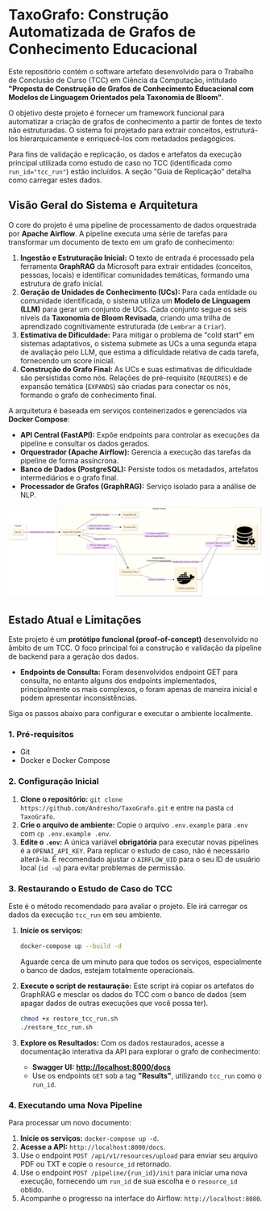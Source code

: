 # TaxoGrafo: Construção Automatizada de Grafos de Conhecimento Educacional

Este repositório contém o software artefato desenvolvido para o Trabalho de Conclusão de Curso (TCC) em Ciência da Computação, intitulado **"Proposta de Construção de Grafos de Conhecimento Educacional com Modelos de Linguagem Orientados pela Taxonomia de Bloom"**.

O objetivo deste projeto é fornecer um framework funcional para automatizar a criação de grafos de conhecimento a partir de fontes de texto não estruturadas. O sistema foi projetado para extrair conceitos, estruturá-los hierarquicamente e enriquecê-los com metadados pedagógicos.

Para fins de validação e replicação, os dados e artefatos da execução principal utilizada como estudo de caso no TCC (identificada como `run_id="tcc_run"`) estão incluídos. A seção "Guia de Replicação" detalha como carregar estes dados.

## Visão Geral do Sistema e Arquitetura

O core do projeto é uma pipeline de processamento de dados orquestrada por **Apache Airflow**. A pipeline executa uma série de tarefas para transformar um documento de texto em um grafo de conhecimento:

1.  **Ingestão e Estruturação Inicial:** O texto de entrada é processado pela ferramenta **GraphRAG** da Microsoft para extrair entidades (conceitos, pessoas, locais) e identificar comunidades temáticas, formando uma estrutura de grafo inicial.
2.  **Geração de Unidades de Conhecimento (UCs):** Para cada entidade ou comunidade identificada, o sistema utiliza um **Modelo de Linguagem (LLM)** para gerar um conjunto de UCs. Cada conjunto segue os seis níveis da **Taxonomia de Bloom Revisada**, criando uma trilha de aprendizado cognitivamente estruturada (de `Lembrar` a `Criar`).
3.  **Estimativa de Dificuldade:** Para mitigar o problema de "cold start" em sistemas adaptativos, o sistema submete as UCs a uma segunda etapa de avaliação pelo LLM, que estima a dificuldade relativa de cada tarefa, fornecendo um score inicial.
4.  **Construção do Grafo Final:** As UCs e suas estimativas de dificuldade são persistidas como nós. Relações de pré-requisito (`REQUIRES`) e de expansão temática (`EXPANDS`) são criadas para conectar os nós, formando o grafo de conhecimento final.

A arquitetura é baseada em serviços conteinerizados e gerenciados via **Docker Compose**:
-   **API Central (FastAPI):** Expõe endpoints para controlar as execuções da pipeline e consultar os dados gerados.
-   **Orquestrador (Apache Airflow):** Gerencia a execução das tarefas da pipeline de forma assíncrona.
-   **Banco de Dados (PostgreSQL):** Persiste todos os metadados, artefatos intermediários e o grafo final.
-   **Processador de Grafos (GraphRAG):** Serviço isolado para a análise de NLP.

![Diagrama de Arquitetura](article/images/diagrama_componentes_alto_nivel.png)

## Estado Atual e Limitações

Este projeto é um **protótipo funcional (proof-of-concept)** desenvolvido no âmbito de um TCC. O foco principal foi a construção e validação da pipeline de backend para a geração dos dados.

-   **Endpoints de Consulta:** Foram desenvolvidos endpoint GET para consulta, no entanto alguns dos endpoints implementados, principalmente os mais complexos, o foram apenas de maneira inicial e podem apresentar inconsistências.

Siga os passos abaixo para configurar e executar o ambiente localmente.

### 1. Pré-requisitos
*   Git
*   Docker e Docker Compose

### 2. Configuração Inicial
1.  **Clone o repositório:** `git clone https://github.com/Andresho/TaxoGrafo.git` e entre na pasta `cd TaxoGrafo`.
2.  **Crie o arquivo de ambiente:** Copie o arquivo `.env.example` para `.env` com `cp .env.example .env`.
3.  **Edite o `.env`:** A única variável **obrigatória** para executar novas pipelines é a `OPENAI_API_KEY`. Para replicar o estudo de caso, não é necessário alterá-la. É recomendado ajustar o `AIRFLOW_UID` para o seu ID de usuário local (`id -u`) para evitar problemas de permissão.

### 3. Restaurando o Estudo de Caso do TCC
Este é o método recomendado para avaliar o projeto. Ele irá carregar os dados da execução `tcc_run` em seu ambiente.

1.  **Inicie os serviços:**
    ```bash
    docker-compose up --build -d
    ```
    Aguarde cerca de um minuto para que todos os serviços, especialmente o banco de dados, estejam totalmente operacionais.

2.  **Execute o script de restauração:**
    Este script irá copiar os artefatos do GraphRAG e mesclar os dados do TCC com o banco de dados (sem apagar dados de outras execuções que você possa ter).
    ```bash
    chmod +x restore_tcc_run.sh
    ./restore_tcc_run.sh
    ```

3.  **Explore os Resultados:**
    Com os dados restaurados, acesse a documentação interativa da API para explorar o grafo de conhecimento:
    -   **Swagger UI:** **[http://localhost:8000/docs](http://localhost:8000/docs)**
    -   Use os endpoints `GET` sob a tag **"Results"**, utilizando `tcc_run` como o `run_id`.

### 4. Executando uma Nova Pipeline
Para processar um novo documento:
1.  **Inicie os serviços:** `docker-compose up -d`.
2.  **Acesse a API:** `http://localhost:8000/docs`.
3.  Use o endpoint `POST /api/v1/resources/upload` para enviar seu arquivo PDF ou TXT e copie o `resource_id` retornado.
4.  Use o endpoint `POST /pipeline/{run_id}/init` para iniciar uma nova execução, fornecendo um `run_id` de sua escolha e o `resource_id` obtido.
5.  Acompanhe o progresso na interface do Airflow: `http://localhost:8080`.